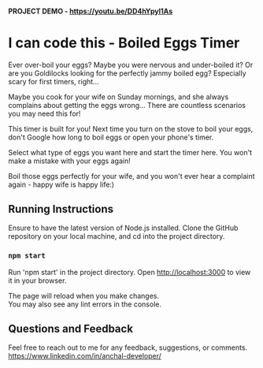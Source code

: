 #### PROJECT DEMO  - https://youtu.be/DD4hYpyl1As


# I can code this - Boiled Eggs Timer

Ever over-boil your eggs? Maybe you were nervous and under-boiled it? Or are you Goldilocks looking for the perfectly jammy boiled egg? Especially scary for first timers, right... 

Maybe you cook for your wife on Sunday mornings, and she always complains about getting the eggs wrong... There are countless scenarios you may need this for!

This timer is built for you! Next time you turn on the stove to boil your eggs, don't Google how long to boil eggs or open your phone's timer. 

Select what type of eggs you want here and start the timer here. You won't make a mistake with your eggs again!

  Boil those eggs perfectly for your wife, and you won't ever hear a complaint again - happy wife is happy life:)

  
## Running Instructions

Ensure to have the latest version of Node.js installed. Clone the GitHub repository on your local machine, and cd into the project directory.  

### `npm start`

Run 'npm start' in the project directory.
Open [http://localhost:3000](http://localhost:3000) to view it in your browser.

The page will reload when you make changes.\
You may also see any lint errors in the console.

## Questions and Feedback

Feel free to reach out to me for any feedback, suggestions, or comments. 
    https://www.linkedin.com/in/anchal-developer/

